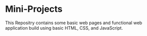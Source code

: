 # Mini-Projects

This Repositry contains some basic web pages and functional web application build using basic HTML, CSS, and JavaScript.
